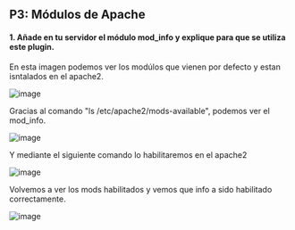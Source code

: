 ## P3: Módulos de Apache 

#### 1. Añade en tu servidor el módulo mod_info y explique para que se utiliza este plugin.

En esta imagen podemos ver los modúlos que vienen por defecto y estan isntalados en el apache2.

![image](https://user-images.githubusercontent.com/113515330/200918175-d0f537af-53fc-4bb1-ab98-7e8b224aec23.png) 

Gracias al comando "ls /etc/apache2/mods-available", podemos ver el mod_info.

![image](https://user-images.githubusercontent.com/113515330/200918645-dc50052d-cab0-4edd-abce-2dd04cb1c073.png)

Y mediante el siguiente comando lo habilitaremos en el apache2

![image](https://user-images.githubusercontent.com/113515330/200919012-b3bd305b-5962-4f62-8e38-ebc097be160a.png)

Volvemos a ver los mods habilitados y vemos que info a sido habilitado correctamente.

![image](https://user-images.githubusercontent.com/113515330/200919316-098ca20d-cc45-44ab-8af2-a13bc97315ab.png)
